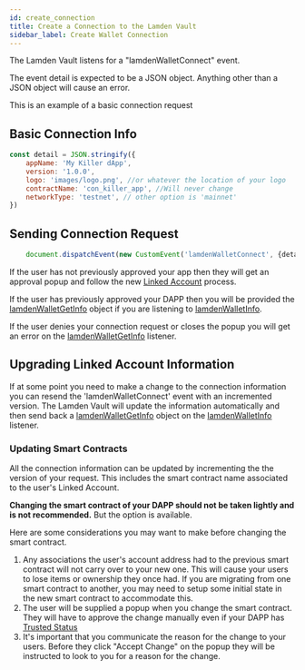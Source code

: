 ```yaml
---
id: create_connection
title: Create a Connection to the Lamden Vault
sidebar_label: Create Wallet Connection
---
```


The Lamden Vault listens for a "lamdenWalletConnect" event.

The event detail is expected to be a JSON object.  Anything other than a JSON object will cause an error.

This is an example of a basic connection request
## Basic Connection Info
```javascript
const detail = JSON.stringify({
    appName: 'My Killer dApp',
    version: '1.0.0',
    logo: 'images/logo.png', //or whatever the location of your logo
    contractName: 'con_killer_app', //Will never change
    networkType: 'testnet', // other option is 'mainnet'
})
```

## Sending Connection Request
```javascript
    document.dispatchEvent(new CustomEvent('lamdenWalletConnect', {detail}));
```

If the user has not previously approved your app then they will get an approval popup and follow the new <u>[Linked Account](/docs/wallet/accounts_linked_overview)</u> process.

If the user has previously approved your DAPP then you will be provided the <u>[lamdenWalletGetInfo](/docs/develop/wallet_api/get_wallet_info)</u> object if you are listening to <u>[lamdenWalletInfo](/docs/develop/wallet_api/get_wallet_info)</u>.

If the user denies your connection request or closes the popup you will get an error on the <u>[lamdenWalletGetInfo](/docs/develop/wallet_api/get_wallet_info)</u> listener.


## Upgrading Linked Account Information
If at some point you need to make a change to the connection information you can resend the 'lamdenWalletConnect' event with an incremented version. The Lamden Vault will update the information automatically and then send back a <u>[lamdenWalletGetInfo](/docs/develop/wallet_api/get_wallet_info)</u> object on the <u>[lamdenWalletInfo](/docs/develop/wallet_api/get_wallet_info)</u> listener.

### Updating Smart Contracts
All the connection information can be updated by incrementing the the version of your request. This includes the smart contract name associated to the user's Linked Account.  

**Changing the smart contract of your DAPP should not be taken lightly and is not recommended.**  But the option is available. 

Here are some considerations you may want to make before changing the smart contract.
1. Any associations the user's account address had to the previous smart contract will not carry over to your new one.  This will cause your users to lose items or ownership they once had. If you are migrating from one smart contract to another, you may need to setup some initial state in the new smart contract to accommodate this. 
2. The user will be supplied a popup when you change the smart contract. They will have to approve the change manually even if your DAPP has <u>[Trusted Status](/docs/wallet/accounts_linked_create#make-account-trusted)</u>
3. It's important that you communicate the reason for the change to your users. Before they click "Accept Change" on the popup they will be instructed to look to you for a reason for the change.

```